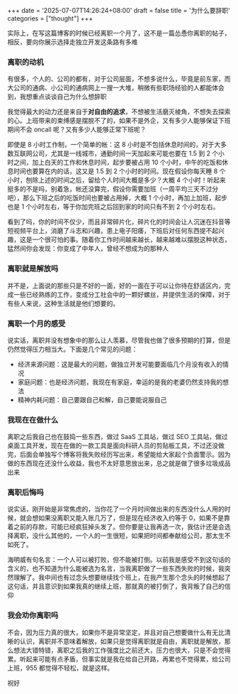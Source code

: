 +++
date = '2025-07-07T14:26:24+08:00'
draft = false
title = '为什么要辞职'
categories = ["thought"]
+++

实际上，在写这篇博客的时候已经离职一个月了，这不是一篇怂恿你离职的帖子，相反，要向你展示选择走独立开发这条路有多难

### 离职的动机

有很多，个人的、公司的都有，对于公司层面，不想多说什么，毕竟是前东家，而大公司的通病、小公司的通病网上一搜一大堆，稍微有些职场经验的人都能体会到，我想重点谈谈自己为什么想辞职

我觉得最大的动力还是来自于**对自由的追求**，不想被生活磨灭棱角，不想失去探索的心。上班带来的束缚感是摆脱不了的，如果不是外企，又有多少人能够保证下班期间不会 oncall 呢？又有多少人能够正常下班呢？

即使是 8 小时工作制，一个简单的帐：这 8 小时是不包括休息时间的，对于大多数互联网公司，尤其是一线城市，通勤时间一天加起来可能也要在 1.5 到 2 个小时之间，加上白天的工作和休息时间，起步要被占用 10 个小时，中午的吃饭和休息时间也要算在内的话，这又是 1.5 到 2 个小时的时间。现在假设你每天睡 8 个小时，刨除上述的时间之后，留给个人时间大概是多少？大概 4 个小时！听起来挺多的不是吗，别着急，帐还没算完，假设你需要加班（一周平均三天不过分吧），那么下班之后的吃饭时间也要被占用掉，大概 1 个小时，再加上加班，起步也是 1 个小时左右，等于你加完班之后回到家的时间只有不到 2 个小时左右。

看到了吗，你的时间不仅少，而且非常碎片化，碎片化的时间会让人沉迷在抖音等短视频平台上，消磨了斗志和兴趣，患上电子阳痿，下班后对任何东西提不起兴趣，这是一个很可怕的事。随着你工作时间越来越长，越来越难以摆脱这种状态，猛然间你会发现：你变成了中年人，曾经不想成为的那种人

### 离职就是解放吗

并不是，上面说的那些只是不好的一面，好的一面在于可以让你待在舒适区内，完成一些已经熟练的工作，变成分工社会中的一颗好螺丝，并提供生活的保障，对于有些人来说，这种生活就是他们想要的。

### 离职一个月的感受

说实话，离职并没有想象中的那么让人羡慕，尽管我也做了很多预期的打算，但是仍然觉得压力相当大。下面是几个常见的问题：

- 经济来源问题：这是最大的问题，做独立开发可能要面临几个月没有收入的情况
- 家庭问题：也是经济问题，我现在有家庭，幸运的是我的老婆仍然支持我的想法
- 精神内耗问题：自己要跟自己和解，自己要能说服自己

### 我现在在做什么

离职之后我自己也在鼓捣一些东西，做过 SaaS 工具站，做过 SEO 工具站，做过桌面工具开发，现在在做的一款工具是面向科研人员的剪贴板工具，不过还没做完，后面会单独写个博客将我失败经历写出来，希望能给大家起个负面警示。因为做的东西现在还没什么收益，我也不太好意思放出来，总之就是做了很多垃圾成品出来

### 离职后悔吗

说实话，刚开始是非常焦虑的，当你花了一个月时间做出来的东西没什么人用的时候，就会想如果没离职又能入账几万了，但是现在经济收入约等于 0，如果不是靠着之前的存款，可能已经疯狂掉头发了。但你要是让我再选一次，我估计还是会选择离职，没什么其他的，一个人的一生很短，如果把时间都奉献给公司，那太生不如死了。

海明威有句名言：一个人可以被打败，但不能被打倒。以前我是感受不到这句话的含义的，也不知道为什么能被选为名言，当我离职做了一些东西失败的时候，我突然理解了。我中间也有过念头想要继续找个班上，在我产生那个念头的时候想起了这句话，并且意识到如果我真的继续上班，那就真的被打倒了，我背叛了自己的信仰

### 我会劝你离职吗

不会，因为压力真的很大，如果你不是异常坚定，并且对自己想要做什么有无比清晰的认识，离职并不意味着解放，如果只是觉得离职就是自由，离职就是解放，那么想法大错特错，离职之后我的工作强度比之前还大，压力也很大，只是不会觉得累。听起来可能有点矛盾，但事实就是我在给自己开路，再累也不觉得累，给公司上班，955 都觉得不轻松，就是这样。

祝好
